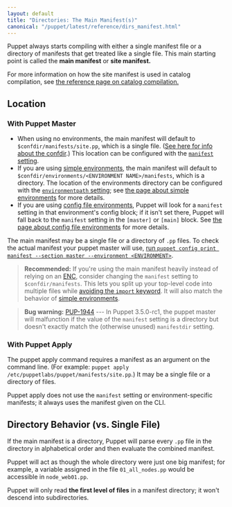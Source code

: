 ```yaml
---
layout: default
title: "Directories: The Main Manifest(s)"
canonical: "/puppet/latest/reference/dirs_manifest.html"
---
```


<!-- TODO point at relevant subhead -->
[import_deprecation]: ./lang_import.html

[environment]: ./environments.html
[catalog_compilation]: ./subsystem_catalog_compilation.html
[confdir]: ./dirs_confdir.html
[manifest_setting]: /references/3.5.latest/configuration.html#manifest
[print_settings]: ./config_print.html
[enc]: /guides/external_nodes.html
[environmentpath]: /references/3.5.latest/configuration.html#environmentpath
[classic_environments]: ./environments_classic.html

Puppet always starts compiling with either a single manifest file or a directory of manifests that get treated like a single file. This main starting point is called the **main manifest** or **site manifest.**

For more information on how the site manifest is used in catalog compilation, see [the reference page on catalog compilation.][catalog_compilation]

Location
-----

### With Puppet Master

* When using no environments, the main manifest will default to `$confdir/manifests/site.pp`, which is a single file. ([See here for info about the confdir][confdir].) This location can be configured with the [`manifest` setting][manifest_setting].
* If you are using [simple environments][environment], the main manifest will default to `$confdir/environments/<ENVIRONMENT NAME>/manifests`, which is a directory. The location of the environments directory can be configured with the [`environmentpath` setting][environmentpath]; see [the page about simple environments][environment] for more details.
* If you are using [config file environments][classic_environments], Puppet will look for a `manifest` setting in that environment's config block; if it isn't set there, Puppet will fall back to the `manifest` setting in the `[master]` or `[main]` block. See [the page about config file environments][classic_environments] for more details.

The main manifest may be a single file or a directory of `.pp` files. To check the actual manifest your puppet master will use, [run `puppet config print manifest --section master --environment <ENVIRONMENT>`][print_settings].

> **Recommended:** If you're using the main manifest heavily instead of relying on an [ENC][], consider changing the `manifest` setting to `$confdir/manifests`. This lets you split up your top-level code into multiple files while [avoiding the `import` keyword][import_deprecation]. It will also match the behavior of [simple environments][environment].

> **Bug warning:**  [PUP-1944](https://tickets.puppetlabs.com/browse/PUP-1944) --- In Puppet 3.5.0-rc1, the puppet master will malfunction if the value of the `manifest` setting is a directory but doesn't exactly match the (otherwise unused) `manifestdir` setting.


### With Puppet Apply

The puppet apply command requires a manifest as an argument on the command line. (For example: `puppet apply /etc/puppetlabs/puppet/manifests/site.pp`.) It may be a single file or a directory of files.

Puppet apply does not use the `manifest` setting or environment-specific manifests; it always uses the manifest given on the CLI.

Directory Behavior (vs. Single File)
-----

If the main manifest is a directory, Puppet will parse every `.pp` file in the directory in alphabetical order and then evaluate the combined manifest.

Puppet will act as though the whole directory were just one big manifest; for example, a variable assigned in the file `01_all_nodes.pp` would be accessible in `node_web01.pp`.

Puppet will only read **the first level of files** in a manifest directory; it won't descend into subdirectories.

